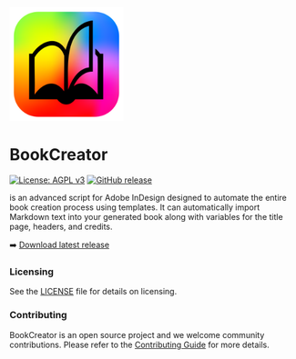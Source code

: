 <img src="docs/images/automaticbook-logo.png" alt="Mon logo" width="200"/>

# BookCreator
[![License: AGPL v3](https://img.shields.io/badge/License-AGPL%20v3-blue.svg)](https://www.gnu.org/licenses/agpl-3.0)
[![GitHub release](https://img.shields.io/github/v/release/lab-Spectral/BookCreator?include_prereleases&sort=semver)](https://github.com/lab-Spectral/BookCreator/releases/latest)

is an advanced script for Adobe InDesign designed to automate the entire book creation process using templates. It can automatically import Markdown text into your generated book along with variables for the title page, headers, and credits.

➡️ [Download latest release](https://github.com/lab-Spectral/BookCreator/releases/latest)




### Licensing
See the [LICENSE](LICENSE) file for details on licensing.

### Contributing
BookCreator is an open source project and we welcome community contributions.
Please refer to the [Contributing Guide](CONTRIBUTING.md) for more details.
